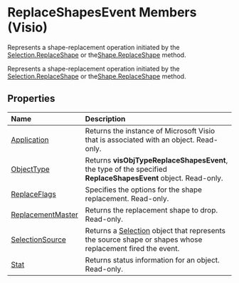 
# ReplaceShapesEvent Members (Visio)
Represents a shape-replacement operation initiated by the [Selection.ReplaceShape](dc278901-77ce-e1fe-c44f-f464bbb1c360.md) or the[Shape.ReplaceShape](b330a63d-4e3f-0c4d-c38c-6ee806670225.md) method.

Represents a shape-replacement operation initiated by the [Selection.ReplaceShape](dc278901-77ce-e1fe-c44f-f464bbb1c360.md) or the[Shape.ReplaceShape](b330a63d-4e3f-0c4d-c38c-6ee806670225.md) method.


## Properties



|**Name**|**Description**|
|:-----|:-----|
|[Application](0013ed13-7912-ecaf-7962-73c5145a3dd5.md)|Returns the instance of Microsoft Visio that is associated with an object. Read-only.|
|[ObjectType](bcc442f0-aa4e-cd5a-d116-f3fb74459927.md)|Returns  **visObjTypeReplaceShapesEvent**, the type of the specified  **ReplaceShapesEvent** object. Read-only.|
|[ReplaceFlags](d0d00891-c794-bd0c-d37e-1ab98c92beab.md)|Specifies the options for the shape replacement. Read-only.|
|[ReplacementMaster](326a1889-8952-b4ac-c5c0-ac4470257c06.md)|Returns the replacement shape to drop. Read-only.|
|[SelectionSource](f81c0b66-b63b-fc7c-1769-d56a17d5cf78.md)|Returns a [Selection](e5734140-6dbe-7de8-9695-1a22fb4ac628.md) object that represents the source shape or shapes whose replacement fired the event.|
|[Stat](96f3d382-5dda-7f93-088d-96edc831cd7c.md)|Returns status information for an object. Read-only.|
